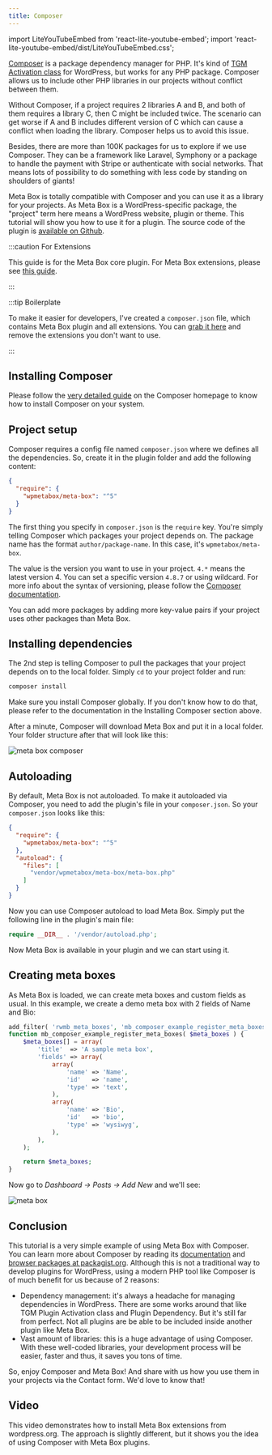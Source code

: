 ```yaml
---
title: Composer
---
```


import LiteYouTubeEmbed from 'react-lite-youtube-embed';
import 'react-lite-youtube-embed/dist/LiteYouTubeEmbed.css';

[Composer](https://getcomposer.org) is a package dependency manager for PHP. It's kind of [TGM Activation class](https://tgmpluginactivation.com) for WordPress, but works for any PHP package. Composer allows us to include other PHP libraries in our projects without conflict between them.

Without Composer, if a project requires 2 libraries A and B, and both of them requires a library C, then C might be included twice. The scenario can get worse if A and B includes different version of C which can cause a conflict when loading the library. Composer helps us to avoid this issue.

Besides, there are more than 100K packages for us to explore if we use Composer. They can be a framework like Laravel, Symphony or a package to handle the payment with Stripe or authenticate with social networks. That means lots of possibility to do something with less code by standing on shoulders of giants!

Meta Box is totally compatible with Composer and you can use it as a library for your projects. As Meta Box is a WordPress-specific package, the "project" term here means a WordPress website, plugin or theme. This tutorial will show you how to use it for a plugin. The source code of the plugin is [available on Github](https://github.com/wpmetabox/mb-composer-example).

:::caution For Extensions

This guide is for the Meta Box core plugin. For Meta Box extensions, please see [this guide](/extensions/composer/).

:::

:::tip Boilerplate

To make it easier for developers, I've created a `composer.json` file, which contains Meta Box plugin and all extensions. You can [grab it here](https://github.com/wpmetabox/library/blob/master/composer/composer.json) and remove the extensions you don't want to use.

:::

## Installing Composer

Please follow the [very detailed guide](https://getcomposer.org/doc/00-intro.md#installation-linux-unix-osx) on the Composer homepage to know how to install Composer on your system.

## Project setup

Composer requires a config file named `composer.json` where we defines all the dependencies. So, create it in the plugin folder and add the following content:

```json
{
  "require": {
    "wpmetabox/meta-box": "^5"
  }
}
```

The first thing you specify in `composer.json` is the `require` key. You're simply telling Composer which packages your project depends on. The package name has the format `author/package-name`. In this case, it's `wpmetabox/meta-box`.

The value is the version you want to use in your project. `4.*` means the latest version 4. You can set a specific version `4.8.7` or using wildcard. For more info about the syntax of versioning, please follow the [Composer documentation](https://getcomposer.org/doc/articles/versions.md).

You can add more packages by adding more key-value pairs if your project uses other packages than Meta Box.

## Installing dependencies

The 2nd step is telling Composer to pull the packages that your project depends on to the local folder. Simply `cd` to your project folder and run:

```bash
composer install
```

Make sure you install Composer globally. If you don't know how to do that, please refer to the documentation in the Installing Composer section above.

After a minute, Composer will download Meta Box and put it in a local folder. Your folder structure after that will look like this:

![meta box composer](https://i.imgur.com/22242cz.png)

## Autoloading

By default, Meta Box is not autoloaded. To make it autoloaded via Composer, you need to add the plugin's file in your `composer.json`. So your `composer.json` looks like this:

```json
{
  "require": {
    "wpmetabox/meta-box": "^5"
  },
  "autoload": {
    "files": [
      "vendor/wpmetabox/meta-box/meta-box.php"
    ]
  }
}
```

Now you can use Composer autoload to load Meta Box. Simply put the following line in the plugin's main file:

```php
require __DIR__ . '/vendor/autoload.php';
```

Now Meta Box is available in your plugin and we can start using it.

## Creating meta boxes

As Meta Box is loaded, we can create meta boxes and custom fields as usual. In this example, we create a demo meta box with 2 fields of Name and Bio:

```php
add_filter( 'rwmb_meta_boxes', 'mb_composer_example_register_meta_boxes' );
function mb_composer_example_register_meta_boxes( $meta_boxes ) {
    $meta_boxes[] = array(
        'title'  => 'A sample meta box',
        'fields' => array(
            array(
                'name' => 'Name',
                'id'   => 'name',
                'type' => 'text',
            ),
            array(
                'name' => 'Bio',
                'id'   => 'bio',
                'type' => 'wysiwyg',
            ),
        ),
    );

    return $meta_boxes;
}
```

Now go to *Dashboard &rarr; Posts &rarr; Add New* and we'll see:

![meta box](https://i.imgur.com/0RTrNFK.png)

## Conclusion

This tutorial is a very simple example of using Meta Box with Composer. You can learn more about Composer by reading its [documentation](https://getcomposer.org/doc/) and [browser packages at packagist.org](https://packagist.org/). Although this is not a traditional way to develop plugins for WordPress, using a modern PHP tool like Composer is of much benefit for us because of 2 reasons:

- Dependency management: it's always a headache for managing dependencies in WordPress. There are some works around that like TGM Plugin Activation class and Plugin Dependency. But it's still far from perfect. Not all plugins are be able to be included inside another plugin like Meta Box.
- Vast amount of libraries: this is a huge advantage of using Composer. With these well-coded libraries, your development process will be easier, faster and thus, it saves you tons of time.

So, enjoy Composer and Meta Box! And share with us how you use them in your projects via the Contact form. We'd love to know that!

## Video

This video demonstrates how to install Meta Box extensions from wordpress.org. The approach is slightly different, but it shows you the idea of using Composer with Meta Box plugins.

<LiteYouTubeEmbed id='khiCSMh3DY0' />
